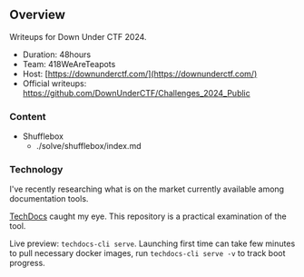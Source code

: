 ## Overview

Writeups for Down Under CTF 2024.

* Duration: 48hours
* Team: 418WeAreTeapots
* Host: [https://downunderctf.com/](https://downunderctf.com/)
* Official writeups: https://github.com/DownUnderCTF/Challenges_2024_Public

### Content

* Shufflebox
    * ./solve/shufflebox/index.md

### Technology

I've recently researching what is on the market currently available among documentation tools.

[TechDocs](https://backstage.io/docs/features/techdocs/) caught my eye. This repository is a practical examination of the tool.

Live preview: `techdocs-cli serve`. Launching first time can take few minutes to pull necessary docker
images, run `techdocs-cli serve -v` to track boot progress.
